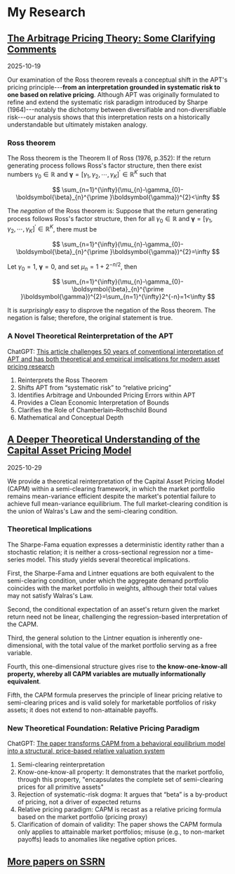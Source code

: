 
# My Research


## [The Arbitrage Pricing Theory: Some Clarifying Comments](https://ssrn.com/abstract=5603250) 

2025-10-19  

Our examination of the Ross theorem reveals a conceptual shift in the APT's pricing principle---**from an interpretation grounded in systematic risk to one based on relative pricing**. Although APT was originally formulated to refine and extend the systematic risk paradigm introduced by Sharpe (1964)---notably the dichotomy between diversifiable and non-diversifiable risk---our analysis shows that this interpretation rests on a historically understandable but ultimately mistaken analogy.

### Ross theorem

The Ross theorem is the Theorem II of Ross (1976, p.352): If the return generating process follows Ross's factor structure, then
there exist numbers $\gamma_{0}\in\mathbb{R}$ and $\boldsymbol{\gamma}
=[\gamma_{1},\gamma_{2},\cdots,\gamma_{K}]^{\prime}\in\mathbb{R}^{K}$ such
that

$$
\sum_{n=1}^{\infty}(\mu_{n}-\gamma_{0}-\boldsymbol{\beta}_{n}^{\prime
}\boldsymbol{\gamma})^{2}<\infty
$$


The *negation* of the Ross theorem is: Suppose that the return generating
process follows Ross's factor structure, then for all $\gamma_{0}\in
\mathbb{R}$ and $\boldsymbol{\gamma}=[\gamma_{1},\gamma_{2},\cdots,\gamma
_{K}]^{\prime}\in\mathbb{R}^{K}$, there must be

$$
\sum_{n=1}^{\infty}(\mu_{n}-\gamma_{0}-\boldsymbol{\beta}_{n}^{\prime
}\boldsymbol{\gamma})^{2}=\infty
$$

Let $\gamma_{0}=1$, $\boldsymbol{\gamma}=0$, and set $\mu_{n}=1+2^{-n/2}$,
then

$$
\sum_{n=1}^{\infty}(\mu_{n}-\gamma_{0}-\boldsymbol{\beta}_{n}^{\prime
}\boldsymbol{\gamma})^{2}=\sum_{n=1}^{\infty}2^{-n}=1<\infty
$$

It is *surprisingly* easy to disprove the negation of the Ross theorem.
The negation is false; therefore, the original statement is true.

### A Novel Theoretical Reinterpretation of the APT

ChatGPT: [This article challenges 50 years of conventional interpretation of APT and has both theoretical and empirical implications for modern asset pricing research](https://chatgpt.com/s/t_68f44e30b618819184cf67862fc46162)
1. Reinterprets the Ross Theorem
1. Shifts APT from “systematic risk” to “relative pricing”
1. Identifies Arbitrage and Unbounded Pricing Errors within APT
1. Provides a Clean Economic Interpretation of Bounds
1. Clarifies the Role of Chamberlain–Rothschild Bound
1. Mathematical and Conceptual Depth





## [A Deeper Theoretical Understanding of the Capital Asset Pricing Model](https://ssrn.com/abstract=5094280) 

2025-10-29 

We provide a theoretical reinterpretation of the Capital Asset Pricing Model (CAPM) within a semi-clearing framework, in which the market portfolio remains mean-variance efficient despite the market's potential failure to achieve full mean-variance equilibrium. The full market-clearing condition is the union of Walras's Law and the semi-clearing condition.

### Theoretical Implications

The Sharpe-Fama equation expresses a deterministic identity rather than a stochastic relation; it is neither a cross-sectional regression nor a time-series model. This study yields several theoretical implications.

First, the Sharpe-Fama and Lintner equations are both equivalent to the semi-clearing condition, under which the aggregate demand portfolio coincides with the market portfolio in weights, although their total values may not satisfy Walras's Law.

Second, the conditional expectation of an asset's return given the market return need not be linear, challenging the regression-based interpretation of the CAPM.

Third, the general solution to the Lintner equation is inherently one-dimensional, with the total value of the market portfolio serving as a free variable.

Fourth, this one-dimensional structure gives rise to **the know-one-know-all property, whereby all CAPM variables are mutually informationally equivalent**.

Fifth, the CAPM formula preserves the principle of linear pricing relative to semi-clearing prices and is valid solely for marketable portfolios of risky assets; it does not extend to non-attainable payoffs.

### New Theoretical Foundation: Relative Pricing Paradigm

ChatGPT: [The paper transforms CAPM from a behavioral equilibrium model into a structural, price-based relative valuation system](https://chatgpt.com/s/t_68fe2df51828819183de9e24bf5e56d4)
1. Semi-clearing reinterpretation
2. Know-one-know-all property: It demonstrates that the market portfolio, through this property, "encapsulates the complete set of semi-clearing prices for all primitive assets"
3. Rejection of systematic-risk dogma: It argues that “beta” is a by-product of pricing, not a driver of expected returns
4. Relative pricing paradigm: CAPM is recast as a relative pricing formula based on the market portfolio (pricing proxy) 
5. Clarification of domain of validity: The paper shows the CAPM formula only applies to attainable market portfolios; misuse (e.g., to non-market payoffs) leads to anomalies like negative option prices.
   




## [More papers on SSRN](https://papers.ssrn.com/sol3/cf_dev/AbsByAuth.cfm?per_id=4008686)



<!--

## [Arbitrage Opportunity, Impossible Frontier, and Logical Circularity in CAPM Equilibrium](CAPM.md)

If the expected return of a stock is determined by its beta, we will face the chicken-and-egg problem: a stock’s return is determined from its beta, but beta itself depends on the return directly. On the other hand, to calculate the beta, we need to know the market return first, and to calculate the market return, we need to know the returns of each stock. Johnstone (2017, p.503) refers to this situation as “the logical circularity built into the CAPM equilibrium mechanism”. Does this logical circularity really exist?


## [Perfect Market, Arbitrage, and Value Creation in the MM Proposition](MM.md) 

To explain the evolution of the understanding of arbitrage from a deterministic world into an uncertain world, we restate and comment on the proofs of the MM Proposition in current perspectives. With the no-arbitrage principle in mind, we clearly read <span style="color:red">*the circular justification in the MM Proposition and the misleading concept of cost of equity*</span>. 



## [Understanding the CAPM Equation](https://ssrn.com/abstract=5094280) 

2025-01-16 

The CAPM's relative pricing mechanism based on the market portfolio has been **mistakenly interpreted** as that only the systematic risk is priced, while non-systematic risk can be diversified away and is not rewarded.




## [An Analytic Solution to the Mean-Variance Equilibrium: Is the Market Beta a Valuable Tool?](https://papers.ssrn.com/abstract=4751502)

* If the tangent portfolio is equal to the market portfolio, is the market in equilibrium? **No!**
* Can we using the beta pricing formula to price derivatives in the market?  **No!**
* In the CAPM equation, can the market beta of a stock take infinitely many values?  **Yes!**
* Is the market beta a redundant variable or a valuable tool? **a redundant variable**

## [The Arbitrage Pricing Theory (APT) with Arbitrage Opportunities](https://papers.ssrn.com/abstract=4894555)

We design a numerical example of APT that incorporates arbitrage opportunities

## [Countably Infinite Market: Completeness and Pricing Function](https://papers.ssrn.com/abstract=4894563)

We prove the standard form of the second fundamental theorem of asset pricing, where there are an infinite number of assets, and the pricing functions are continuous.

## [Arbitrage Opportunities and the First Fundamental Theorem of Asset Pricing in an Infinite Market](https://papers.ssrn.com/abstract=4894567)

We prove the standard Fundamental Theorem of Asset Pricing (FTAP) with the no-arbitrage condition, not the sophisticated concept such as NFLVR (No Free Lunch with Vanishing Risk) or else. We illustrate the FTAP in the infinite market by numerical examples.

# Book Draft: [Analysis of Pure Finance](MF/APF.md)

Abad's View of Asset Pricing: A new framework (axiomatic system) of financial theory
Which Starts to answer the following questions
1.	Can financial assets be priced? If so, can it be represented by a functional?
2.	Are there any value creations during the construction of an asset portfolio? 
3.	What is the relationship between limited liability and no arbitrage?
4.	How can the above questions be stated mathematically?

-->
